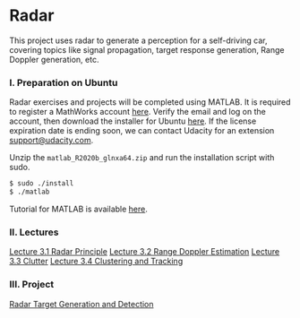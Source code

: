 # Radar

This project uses radar to generate a perception for a self-driving car, covering topics like signal propagation, target response generation, Range Doppler generation, etc.

### I. Preparation on Ubuntu

Radar exercises and projects will be completed using MATLAB. It is required to register a MathWorks account [here](https://www.mathworks.com/mwaccount/register). Verify the email and log on the account, then download the installer for Ubuntu [here](https://www.mathworks.com/licensecenter/classroom/udacity_sf_radar/). If the license expiration date is ending soon, we can contact Udacity for an extension [support@udacity.com](support@udacity.com).

Unzip the `matlab_R2020b_glnxa64.zip` and run the installation script with sudo.
```bash
$ sudo ./install
$ ./matlab
```

Tutorial for MATLAB is available [here](https://www.mathworks.com/learn/tutorials/matlab-onramp.html).

### II. Lectures

[Lecture 3.1 Radar Principle](../lectures/lec3-1-radar-principles.md)
[Lecture 3.2 Range Doppler Estimation](../lectures/lec3-2-range-doppler-estimation.md)
[Lecture 3.3 Clutter](../lectures/lec3-3-clutter.md)
[Lecture 3.4 Clustering and Tracking](../lectures/lec3-4-clustering-and-tracking.md)

### III. Project

[Radar Target Generation and Detection](../Radar/project/README.md)